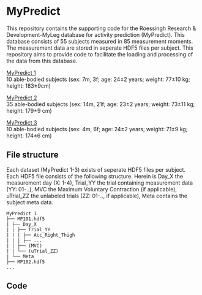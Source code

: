 # MyPredict
 This repository contains the supporting code for the Roessingh Research & Development-MyLeg database for activity prediction (MyPredict). This database consists of 55 subjects measured in 85 measurement moments. The measurement data are stored in seperate HDF5 files per subject. This repository aims to provide code to facilitate the loading and processing of the data from this database.
 
[MyPredict 1](https://doi.org/10.4121/20418720)  
10 able-bodied subjects (sex: 7m, 3f; age: 24±2 years; weight: 77±10 kg; height: 183±9cm) 

[MyPredict 2](https://doi.org/10.4121/20418687)  
35 able-bodied subjects (sex: 14m, 21f; age: 23±2 years; weight: 73±11 kg; height: 179±9 cm)

[MyPredict 3](https://doi.org/10.4121/20430741)  
10 able-bodied subjects (sex: 4m, 6f; age: 24±2 years; weight: 71±9 kg; height: 174±6 cm)  

## File structure
Each dataset (MyPredict 1-3) exists of seperate HDF5 files per subject. Each HDF5 file consists of the following structure. Herein is Day_X the measurement day (X: 1-4), Trial_YY the trial containing measurement data (YY: 01-..), MVC the Maximum Voluntary Contraction  (if applicable), uTrial_ZZ the unlabeled trials (ZZ: 01-.., if applicable), Meta contains the subject meta data.
```
MyPredict 1
├── MP101.hdf5
| ├── Day_X
| | ├── Trial_YY
| | | ├── Acc_Right_Thigh
| | | ├── ...
| | ├── (MVC)
| | └── (uTrial_ZZ)
| └── Meta
├── MP102.hdf5
...
```
## Code
